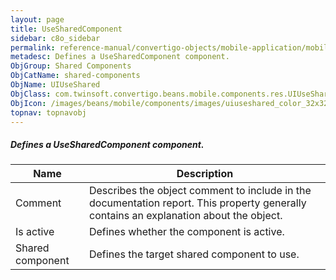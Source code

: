 ```yaml
---
layout: page
title: UseSharedComponent
sidebar: c8o_sidebar
permalink: reference-manual/convertigo-objects/mobile-application/mobile-components/shared-components/usesharedcomponent/
metadesc: Defines a UseSharedComponent component.   
ObjGroup: Shared Components
ObjCatName: shared-components
ObjName: UIUseShared
ObjClass: com.twinsoft.convertigo.beans.mobile.components.res.UIUseShared
ObjIcon: /images/beans/mobile/components/images/uiuseshared_color_32x32.png
topnav: topnavobj
---
```

##### Defines a UseSharedComponent component. <br/>

 

Name | Description 
--- | ---
Comment | Describes the object comment to include in the documentation report.  This property generally contains an explanation about the object. 
Is active | Defines whether the component is active. 
Shared component | Defines the target shared component to use. 


